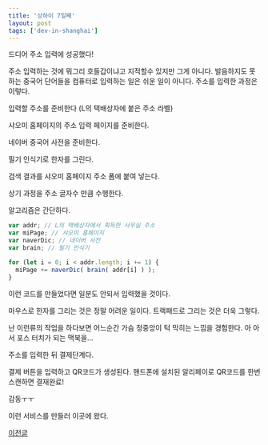 ```yaml
---
title: '상하이 7일째'
layout: post
tags: ['dev-in-shanghai']
---
```


드디어 주소 입력에 성공했다!

주소 입력하는 것에 뭐그리 호들갑이냐고 지적할수 있지만 그게 아니다.
발음하지도 못하는 중국어 단어들을 컴퓨터로 입력하는 일은 쉬운 일이 아니다.
주소를 입력한 과정은 이렇다.

입력할 주소를 준비한다 (L의 택배상자에 붙은 주소 라벨)

샤오미 홈페이지의 주소 입력 페이지를 준비한다.

네이버 중국어 사전을 준비한다.

필기 인식기로 한자를 그린다. 

검색 결과를 샤오미 홈페이지 주소 폼에 붙여 넣는다.

상기 과정을 주소 글자수 만큼 수행한다.

알고리즘은 간단하다.

```javascript
var addr; // L의 택배상자에서 획득한 사무실 주소 
var miPage; // 샤오미 홈페이지 
var naverDic; // 네이버 사전
var brain; // 필기 인식기 

for (let i = 0; i < addr.length; i += 1) {
  miPage += naverDic( brain( addr[i] ) ); 
}
```

이런 코드를 만들었다면 일분도 안되서 입력했을 것이다.

마우스로 한자를 그리는 것은 정말 어려운 일이다.
트랙패드로 그리는 것은 더욱 그렇다.

난 이런류의 작업을 하다보면 어느순간 가슴 정중앙이 턱 막히는 느낌을 경험한다.
아 아서 포스 터치가 되는 맥북을...

주소를 입력한 뒤 결제단계다.

결제 버튼을 입력하고 QR코드가 생성된다. 
핸드폰에 설치된 알리페이로 QR코드를 한번 스캔하면 결재완료!

감동ㅜㅜ

이런 서비스를 만들러 이곳에 왔다.


[이전글](/2016/02/16/dev-in-shanghai-006.html)


